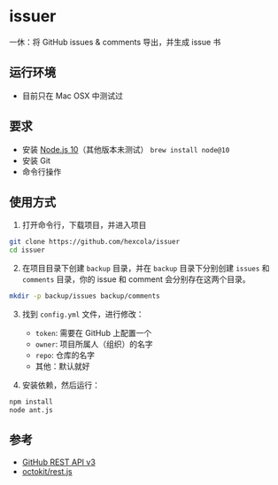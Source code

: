# issuer
一休：将 GitHub issues &amp; comments 导出，并生成 issue 书

## 运行环境

- 目前只在 Mac OSX 中测试过

## 要求

- 安装 [Node.js 10](http://yiilib.com/topic/723/Mac%E4%BD%BF%E7%94%A8Homebrew%E5%AE%89%E8%A3%85%E6%8C%87%E5%AE%9A%E7%89%88%E6%9C%ACNodejs)（其他版本未测试） `brew install node@10`
- 安装 Git
- 命令行操作

## 使用方式

1. 打开命令行，下载项目，并进入项目

```bash
git clone https://github.com/hexcola/issuer
cd issuer
```

2. 在项目目录下创建 `backup` 目录，并在 `backup` 目录下分别创建 `issues` 和 `comments` 目录，你的 issue 和 comment 会分别存在这两个目录。

```bash
mkdir -p backup/issues backup/comments
```

3. 找到 `config.yml` 文件，进行修改：

    - `token`: 需要在 GitHub 上配置一个
    - `owner`: 项目所属人（组织）的名字
    - `repo`: 仓库的名字
    - 其他：默认就好

4. 安装依赖，然后运行：

```bash
npm install
node ant.js
```

## 参考

- [GitHub REST API v3](https://developer.github.com/v3/)
- [octokit/rest.js](https://octokit.github.io/rest.js/#usage)
